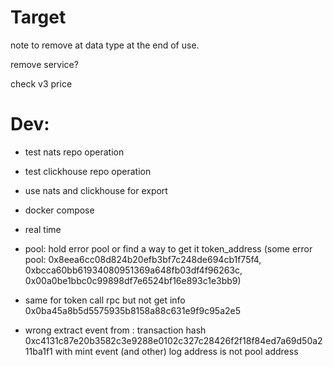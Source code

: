 # Target
note to remove at data type at the end of use.

remove service?

check v3 price

# Dev:

- test nats repo operation
- test clickhouse repo operation
- use nats and clickhouse for export
- docker compose

- real time

- pool: hold error pool or find a way to get it token_address (some error pool: 0x8eea6cc08d824b20efb3bf7c248de694cb1f75f4, 0xbcca60bb61934080951369a648fb03df4f96263c, 0x00a0be1bbc0c99898df7e6524bf16e893c1e3bb9)
- same for token call rpc but not get info 0x0ba45a8b5d5575935b8158a88c631e9f9c95a2e5
- wrong extract event from : transaction hash 0xc4131c87e20b3582c3e9288e0102c327c28426f2f18f84ed7a69d50a211ba1f1 with mint event (and other) log address is not pool address